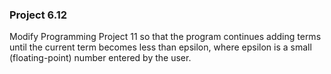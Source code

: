 ### Project 6.12
Modify Programming Project 11 so that the program continues adding terms until
the current term becomes less than epsilon, where epsilon is a small
(floating-point) number entered by the user.